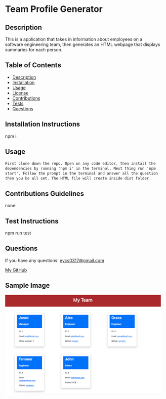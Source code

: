 # **Team Profile Generator**



  ## Description

  This is a application that takes in information about employees on a software engineering team, then generates an HTML webpage that displays summaries for each person.

  ## Table of Contents
  * [Description](#description)
  * [Installation](#installation-instructions)
  * [Usage](#usage)
  * [License](#license)
  * [Contributions](#contributions-guidelines)
  * [Tests](#test-instructions)
  * [Questions](#questions)

  ## Installation Instructions
  npm i

  ## Usage
    
    First clone down the repo. Open on any code editor, then install the dependencies by running 'npm i' in the terminal. Next thing run 'npm start'. Follow the prompt in the terminal and answer all the question then you be all set. The HTML file will create inside dist folder.



  ## Contributions Guidelines
  none

  ## Test Instructions
  npm run test

  ## Questions
  If you have any questions: eycs0317@gmail.com

  [My GitHub](https://github.com/eycs0317)

  ## Sample Image

  ![Screenshot Image](./image/example.png)
